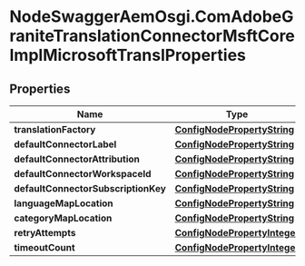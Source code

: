 # NodeSwaggerAemOsgi.ComAdobeGraniteTranslationConnectorMsftCoreImplMicrosoftTranslProperties

## Properties
Name | Type | Description | Notes
------------ | ------------- | ------------- | -------------
**translationFactory** | [**ConfigNodePropertyString**](ConfigNodePropertyString.md) |  | [optional] 
**defaultConnectorLabel** | [**ConfigNodePropertyString**](ConfigNodePropertyString.md) |  | [optional] 
**defaultConnectorAttribution** | [**ConfigNodePropertyString**](ConfigNodePropertyString.md) |  | [optional] 
**defaultConnectorWorkspaceId** | [**ConfigNodePropertyString**](ConfigNodePropertyString.md) |  | [optional] 
**defaultConnectorSubscriptionKey** | [**ConfigNodePropertyString**](ConfigNodePropertyString.md) |  | [optional] 
**languageMapLocation** | [**ConfigNodePropertyString**](ConfigNodePropertyString.md) |  | [optional] 
**categoryMapLocation** | [**ConfigNodePropertyString**](ConfigNodePropertyString.md) |  | [optional] 
**retryAttempts** | [**ConfigNodePropertyInteger**](ConfigNodePropertyInteger.md) |  | [optional] 
**timeoutCount** | [**ConfigNodePropertyInteger**](ConfigNodePropertyInteger.md) |  | [optional] 


